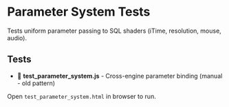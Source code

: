 # Parameter System Tests

Tests uniform parameter passing to SQL shaders (iTime, resolution, mouse, audio).

## Tests

- 🔧 **test_parameter_system.js** - Cross-engine parameter binding (manual - old pattern)

Open `test_parameter_system.html` in browser to run.
